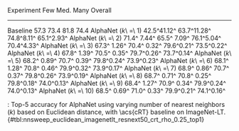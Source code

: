 Experiment                     Few         Med.        Many     Overall
---------------------  -----------  -----------  ----------  ----------
Baseline                      57.3         73.4        81.8        74.4
AlphaNet (_k_\ =\ 1)   42.5^41.12^  63.7^11.28^  74.8^8.11^  65.1^2.93^
AlphaNet (_k_\ =\ 2)   71.4^ 7.44^  65.5^ 7.09^  76.1^5.04^  70.4^4.33^
AlphaNet (_k_\ =\ 3)   67.3^ 1.26^  70.4^ 0.32^  79.6^0.21^  73.5^0.22^
AlphaNet (_k_\ =\ 4)   67.8^ 1.39^  70.5^ 0.35^  79.7^0.26^  73.7^0.14^
AlphaNet (_k_\ =\ 5)   68.2^ 0.89^  70.7^ 0.39^  79.8^0.24^  73.9^0.23^
AlphaNet (_k_\ =\ 6)   68.1^ 1.28^  70.8^ 0.46^  79.9^0.32^  73.9^0.17^
AlphaNet (_k_\ =\ 7)   68.9^ 0.86^  70.7^ 0.37^  79.8^0.26^  73.9^0.19^
AlphaNet (_k_\ =\ 8)   68.7^ 0.71^  70.8^ 0.25^  79.8^0.18^  74.0^0.13^
AlphaNet (_k_\ =\ 9)   68.4^ 1.27^  70.9^ 0.34^  79.9^0.24^  74.0^0.13^
AlphaNet (_k_\ =\ 10)  68.5^ 0.69^  71.0^ 0.33^  79.9^0.21^  74.1^0.16^

: Top-5 accuracy for AlphaNet using varying number of nearest neighbors (_k_) based on Euclidean distance, with \acs{cRT} baseline on ImageNet-LT. {#tbl:nnsweep_euclidean_imagenetlt_resnext50_crt_rho_0.25_top1}
